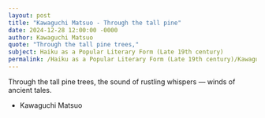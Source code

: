 ```yaml
---
layout: post
title: "Kawaguchi Matsuo - Through the tall pine"
date: 2024-12-28 12:00:00 -0000
author: Kawaguchi Matsuo
quote: "Through the tall pine trees,"
subject: Haiku as a Popular Literary Form (Late 19th century)
permalink: /Haiku as a Popular Literary Form (Late 19th century)/Kawaguchi Matsuo/Kawaguchi Matsuo - Through the tall pine
---
```


Through the tall pine trees,
the sound of rustling whispers —
winds of ancient tales.


- Kawaguchi Matsuo
